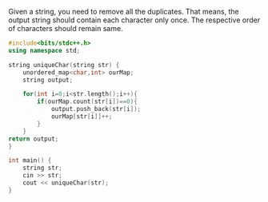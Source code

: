 Given a string, you need to remove all the duplicates. 
That means, the output string should contain each character only once. The respective order of characters should remain same.

```cpp
#include<bits/stdc++.h>
using namespace std;

string uniqueChar(string str) {
    unordered_map<char,int> ourMap;
	string output;

	for(int i=0;i<str.length();i++){
		if(ourMap.count(str[i])==0){
			output.push_back(str[i]);
			ourMap[str[i]]++;
		}
	}
return output;
}

int main() {
    string str;
    cin >> str;
    cout << uniqueChar(str);
}
```
